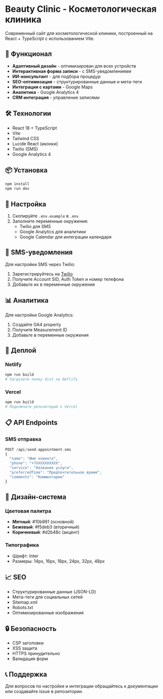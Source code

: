 # Beauty Clinic - Косметологическая клиника

Современный сайт для косметологической клиники, построенный на React + TypeScript с использованием Vite.

## 🚀 Функционал

- **Адаптивный дизайн** - оптимизирован для всех устройств
- **Интерактивная форма записи** - с SMS-уведомлениями
- **ИИ-консультант** - для подбора процедур
- **SEO-оптимизация** - структурированные данные и мета-теги
- **Интеграция с картами** - Google Maps
- **Аналитика** - Google Analytics 4
- **CRM интеграция** - управление записями

## 🛠 Технологии

- React 18 + TypeScript
- Vite
- Tailwind CSS
- Lucide React (иконки)
- Twilio (SMS)
- Google Analytics 4

## 📦 Установка

```bash
npm install
npm run dev
```

## 🔧 Настройка

1. Скопируйте `.env.example` в `.env`
2. Заполните переменные окружения:
   - Twilio для SMS
   - Google Analytics для аналитики
   - Google Calendar для интеграции календаря

## 📱 SMS-уведомления

Для настройки SMS через Twilio:

1. Зарегистрируйтесь на [Twilio](https://www.twilio.com)
2. Получите Account SID, Auth Token и номер телефона
3. Добавьте их в переменные окружения

## 📊 Аналитика

Для настройки Google Analytics:

1. Создайте GA4 property
2. Получите Measurement ID
3. Добавьте в переменные окружения

## 🚀 Деплой

### Netlify
```bash
npm run build
# Загрузите папку dist на Netlify
```

### Vercel
```bash
npm run build
# Подключите репозиторий к Vercel
```

## 📋 API Endpoints

### SMS отправка
```typescript
POST /api/send-appointment-sms
{
  "name": "Имя клиента",
  "phone": "+7XXXXXXXXXX",
  "service": "Название услуги",
  "preferredTime": "Предпочтительное время",
  "comments": "Комментарии"
}
```

## 🎨 Дизайн-система

### Цветовая палитра
- **Мятный**: #10b981 (основной)
- **Бежевый**: #f5deb3 (вторичный)
- **Коричневый**: #d2b48c (акцент)

### Типографика
- Шрифт: Inter
- Размеры: 14px, 16px, 18px, 24px, 32px, 48px

## 📈 SEO

- Структурированные данные (JSON-LD)
- Мета-теги для социальных сетей
- Sitemap.xml
- Robots.txt
- Оптимизированные изображения

## 🔒 Безопасность

- CSP заголовки
- XSS защита
- HTTPS принудительно
- Валидация форм

## 📞 Поддержка

Для вопросов по настройке и интеграции обращайтесь к документации или создавайте issue в репозитории.